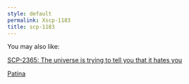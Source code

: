 ```yaml
---
style: default
permalink: Xscp-1183
title: scp-1183
---
```

You may also like:

[SCP-2365: The universe is trying to tell you that it hates you](http://scp-wiki.net/scp-2365)

[Patina](http://scp-wiki.net/patina)
